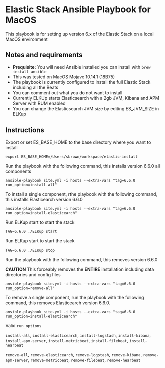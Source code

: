 # Elastic Stack Ansible Playbook for MacOS

This playbook is for setting up version 6.x of the Elastic Stack on a local MacOS environment   

## Notes and requirements

 - **Prequisite:** You will need Ansible installed you can install with `brew install ansible`
 - This was tested on MacOS Mojave 10.14.1 (18B75)
 - The playbook is currently configured to install the full Elastic Stack including all the Beats
 - You can comment out what you do not want to install
 - Currently ELKUp starts Elasticsearch with a 2gb JVM, Kibana and APM Server with RUM enabled
 - You can change the Elasticsearch JVM size by editing ES_JVM_SIZE in ELKup

## Instructions
Export or set ES_BASE_HOME to the base directory where you want to install

 `export ES_BASE_HOME=/Users/sbrown/workspace/elastic-install`

Run the playbook with the following command, this installs version 6.6.0 all components

 `ansible-playbook site.yml -i hosts --extra-vars "tag=6.6.0 run_option=install-all"`

To install a single component, rthe playbook with the following command, this installs Elasticearch version 6.6.0

 `ansible-playbook site.yml -i hosts --extra-vars "tag=6.6.0 run_option=install-elasticearch"`

Run ELKup start to start the stack

  `TAG=6.6.0 ./ELKup start`

Run ELKup start to start the stack

  `TAG=6.6.0 ./ELKup stop`

Run the playbook with the following command, this removes version 6.6.0

**CAUTION** This forceably removes the **ENTIRE** installation including data directories and config files

`ansible-playbook site.yml -i hosts --extra-vars "tag=6.6.0 run_option=remove-all"`

To remove a single component, run the playbook with the following command, this removes Elasticearch version 6.6.0.

`ansible-playbook site.yml -i hosts --extra-vars "tag=6.6.0 run_option=install-elasticearch"`

Valid `run_options`

`install-all`, `install-elasticearch`, `install-logstash`, `install-kibana`, `install-apm-server`, `install-metricbeat`, `install-filebeat`, `install-hearbeat`

`remove-all`, `remove-elasticearch`, `remove-logstash`, `remove-kibana`, `remove-apm-server`, `remove-metricbeat`, `remove-filebeat`, `remove-hearbeat`
